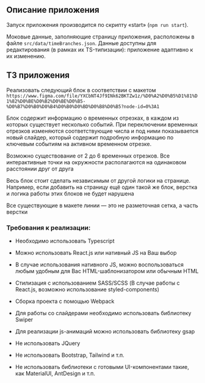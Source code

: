 ## Описание приложения

Запуск приложения производится по скрипту «start» (`npm run start`).

Моковые данные, заполняющие страницу приложения, расположены в файле `src/data/timeBranches.json`.
Данные доступны для редактирования (в рамках их TS-типизации): приложение адаптивно к их изменению.

## ТЗ приложения

Реализовать следующий блок в соответствии с макетом
`https://www.figma.com/file/YXCbNT4Jf9INk62BKTZw1z/%D0%A2%D0%B5%D1%81%D1%82%D0%BE%D0%B2%D0%BE%D0%B5-%D0%B7%D0%B0%D0%B4%D0%B0%D0%BD%D0%B8%D0%B5?node-id=0%3A1`

Блок содержит информацию о временных отрезках, в каждом из которых существует несколько событий.
При переключении временных отрезков изменяются соответствующие числа и под ними показывается новый слайдер, который содержит подробную информацию по ключевым событиям на активном временном отрезке.

Возможно существование от 2 до 6 временных отрезков. Все интерактивные точки на окружности располагаются на одинаковом расстоянии друг от друга

Весь блок стоит сделать независимым от другой логики на странице.
Например, если добавить на страницу ещё один такой же блок, верстка и логика работы этих блоков не будет нарушена

Все существующие в макете линии — это не разметочная сетка, а часть верстки

### Требования к реализации:

-   Необходимо использовать Typescript
-   Можно использовать React.js или нативный JS на Ваш выбор
-   В случае использования нативного JS, можно воспользоваться любым удобным для Вас HTML-шаблонизатором или обычным HTML
-   Стилизация с использованием SASS/SCSS (В случае работы с React.js, возможно использование styled-components)
-   Сборка проекта с помощью Webpack
-   Для работы со слайдерами необходимо использовать библиотеку Swiper
-   Для реализации js-анимаций можно использовать библиотеку gsap

-   Не использовать JQuery
-   Не использовать Bootstrap, Tailwind и т.п.
-   Не использовать библиотеки с готовыми UI-компонентами такие, как MaterialUI, AntDesign и т.п.
